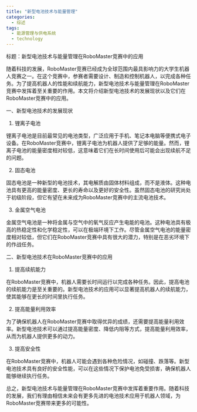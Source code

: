 ```yaml
---  
title: "新型电池技术与能量管理"  
categories:  
  - 综述  
tags: 
  - 能源管理与供电系统 
  - technology  
---  
```


标题：新型电池技术与能量管理在RoboMaster竞赛中的应用

随着科技的发展，RoboMaster竞赛已经成为全球范围内最具影响力的大学生机器人竞赛之一。在这个竞赛中，参赛者需要设计、制造和控制机器人，以完成各种任务。为了提高机器人的性能和续航能力，新型电池技术与能量管理在RoboMaster竞赛中发挥着至关重要的作用。本文将介绍新型电池技术的发展现状以及它们在RoboMaster竞赛中的应用。

一、新型电池技术的发展现状

1. 锂离子电池

锂离子电池是目前最常见的电池类型，广泛应用于手机、笔记本电脑等便携式电子设备。在RoboMaster竞赛中，锂离子电池为机器人提供了足够的能量。然而，锂离子电池的能量密度相对较低，这意味着它们在长时间使用后可能会出现续航不足的问题。

2. 固态电池

固态电池是一种新型的电池技术，其电解质由固体材料组成，而不是液体。这种电池具有更高的能量密度、更长的寿命以及更好的安全性。虽然固态电池的研究尚处于初级阶段，但它有望在未来成为RoboMaster竞赛中的主流电池技术。

3. 金属空气电池

金属空气电池是一种将金属与空气中的氧气反应产生电能的电池。这种电池具有极高的热稳定性和化学稳定性，可以在极端环境下工作。尽管金属空气电池的能量密度相对较低，但它们在RoboMaster竞赛中具有很大的潜力，特别是在恶劣环境下的作战任务。

二、新型电池技术在RoboMaster竞赛中的应用

1. 提高续航能力

在RoboMaster竞赛中，机器人需要长时间运行以完成各种任务。因此，提高电池的续航能力是至关重要的。新型电池技术的应用可以显著提高机器人的续航能力，使其能够在更长的时间里执行任务。

2. 提高能量利用效率

为了确保机器人在RoboMaster竞赛中取得优异的成绩，还需要提高能量利用效率。新型电池技术可以通过提高能量密度、降低内阻等方式，提高能量利用效率，从而为机器人提供更多的动力。

3. 提高安全性

在RoboMaster竞赛中，机器人可能会遇到各种危险情况，如碰撞、跌落等。新型电池技术具有良好的安全性能，可以在这些情况下保护电池免受损害，确保机器人能够继续执行任务。

总之，新型电池技术与能量管理在RoboMaster竞赛中发挥着重要作用。随着科技的发展，我们有理由相信未来会有更多先进的电池技术应用于机器人领域，为RoboMaster竞赛带来更多的可能性。 

